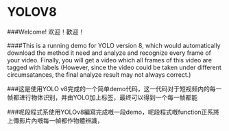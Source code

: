 # YOLOV8

###Welcome! 欢迎！歡迎！

####This is a running demo for YOLO version 8, which would automatically download the method it need and analyze and recognize every frame of your video. Finally, you will get a video which all frames of this video are tagged with labels (However, since the video could be taken under different circumsatances, the final analyze result may not always correct.)

###这是使用YOLO v8完成的一个简单demo代码，这一代码对于短视频内的每一帧都进行物体识别，并由YOLO加上标签，最终可以得到一个每一帧都能

###呢段程式系使用YOLOv8編寫完成嘅一段demo，呢段程式嘅function正系將上傳影片內嘅每一幀都作物體辨識，
